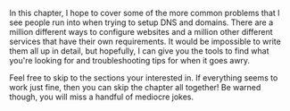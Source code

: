 In this chapter, I hope to cover some of the more common problems that I see people run into when trying to setup DNS and domains. There are a million different ways to configure websites and a million other different services that have their own requirements. It would be impossible to write them all up in detail, but hopefully, I can give you the tools to find what you're looking for and troubleshooting tips for when it goes awry.

Feel free to skip to the sections your interested in. If everything seems to work just fine, then you can skip the chapter all together! Be warned though, you will miss a handful of mediocre jokes.
